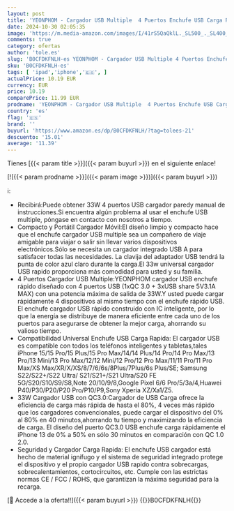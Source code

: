 ```yaml
---
layout: post
title: 'YEONPHOM - Cargador USB Multiple  4 Puertos Enchufe USB Carga Rapida 33W QC3.0 Cargador Móvil Carga Rapida Adaptador Cargador Rapido para iPhone 14/13/12/11 Pro Max/XS/XR/8/7/6/5 iPad Samsung S23/S22/S21 Xiaomi'
date: 2024-10-30 02:05:35
image: 'https://m.media-amazon.com/images/I/41rS5QaQklL._SL500_._SL400_.jpg'
comments: true
category: ofertas
author: 'tole.es'
slug: 'B0CFDKFNLH-es YEONPHOM - Cargador USB Multiple 4 Puertos Enchufe USB...'
sku: 'B0CFDKFNLH-es'
tags: [ 'ipad','iphone','🇪🇸', ]
actualPrice: 10.19 EUR
currency: EUR
price: 10.19
comparePrice: 11.99 EUR
prodname: 'YEONPHOM - Cargador USB Multiple  4 Puertos Enchufe USB Carga Rapida 33W QC3.0 Cargador Móvil Carga Rapida Adaptador Cargador Rapido para iPhone 14/13/12/11 Pro Max/XS/XR/8/7/6/5 iPad Samsung S23/S22/S21 Xiaomi'
country: 'es'
flag: '🇪🇸'
brand: ''
buyurl: 'https://www.amazon.es/dp/B0CFDKFNLH/?tag=tolees-21'
descuento: '15.01'
average: '11.39'
---
```


Tienes [{{< param title >}}]({{< param buyurl >}}) en el siguiente enlace!

[![{{< param prodname >}}]({{< param image >}})]({{< param buyurl >}})

ℹ️:

- Recibirá:Puede obtener 33W 4 puertos USB cargador paredy manual de instrucciones.Si encuentra algún problema al usar el enchufe USB multiple, póngase en contacto con nosotros a tiempo.
- Compacto y Portátil Cargador Móvil:El diseño limpio y compacto hace que el enchufe cargador USB multiple sea un compañero de viaje amigable para viajar o salir sin llevar varios dispositivos electrónicos.Sólo se necesita un cargador integrado USB A para satisfacer todas las necesidades. La clavija del adaptador USB tendrá la punta de color azul claro durante la carga.El 33w universal cargador USB rapido proporciona más comodidad para usted y su familia.
- 4 Puertos Cargador USB Multiple:YEONPHOM cargador USB enchufe rápido diseñado con 4 puertos USB (1xQC 3.0 + 3xUSB share 5V3.1A MAX) con una potencia máxima de salida de 33W.Y usted puede cargar rápidamente 4 dispositivos al mismo tiempo con el enchufe rápido USB. El enchufe cargador USB rápido construido con IC inteligente, por lo que la energía se distribuye de manera eficiente entre cada uno de los puertos para asegurarse de obtener la mejor carga, ahorrando su valioso tiempo.
- Compatibilidad Universal Enchufe USB Carga Rapida: El cargador USB es compatible con todos los teléfonos inteligentes y tabletas,tales iPhone 15/15 Pro/15 Plus/15 Pro Max/14/14 Plus/14 Pro/14 Pro Max/13 Pro/13 Mini/13 Pro Max/12/12 Mini/12 Pro/12 Pro Max/11/11 Pro/11 Pro Max/XS Max/XR/X/XS/8/7/6/6s/8Plus/7Plus/6s Plus/SE; Samsung S22/S22+/S22 Ultra/ S21/S21+/S21 Ultra/S20 FE 5G/S20/S10/S9/S8,Note 20/10/9/8,Google Pixel 6/6 Pro/5/3a/4,Huawei P40/P30/P20/P20 Pro/P10/P9,Sony Xperia XZ/Xa1/Z5.
- 33W Cargador USB con QC3.0:Cargador de USB Carga ofrece la eficiencia de carga más rápida de hasta el 80%, 4 veces más rápido que los cargadores convencionales, puede cargar el dispositivo del 0% al 80% en 40 minutos,ahorrando tu tiempo y maximizando la eficiencia de carga. El diseño del puerto QC3.0 USB enchufe carga rápidamente el iPhone 13 de 0% a 50% en sólo 30 minutos en comparación con QC 1.0 2.0.
- Seguridad y Cargador Carga Rapida: El enchufe USB cargador está hecho de material ignífugo y el sistema de seguridad integrado protege el dispositivo y el propio cargador USB rapido contra sobrecargas, sobrecalentamientos, cortocircuitos, etc. Cumple con las estrictas normas CE / FCC / ROHS, que garantizan la máxima seguridad para la recarga.

[🛒 Accede a la oferta!!]({{< param buyurl >}})
{{<world>}}B0CFDKFNLH{{</world>}}

